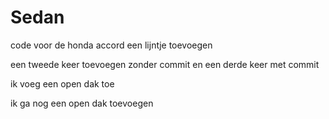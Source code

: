 # Sedan
code voor de honda accord
een lijntje toevoegen

een tweede keer toevoegen zonder commit
en een derde keer met commit

ik voeg een open dak toe

ik ga nog een open dak toevoegen
